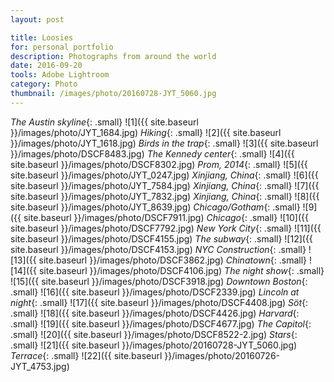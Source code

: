 ```yaml
---
layout: post

title: Loosies
for: personal portfolio
description: Photographs from around the world
date: 2016-09-20
tools: Adobe Lightroom
category: Photo
thumbnail: /images/photo/20160728-JYT_5060.jpg
---
```


_The Austin skyline_{: .small}
![1]({{ site.baseurl }}/images/photo/JYT_1684.jpg)
_Hiking_{: .small}
![2]({{ site.baseurl }}/images/photo/JYT_1618.jpg)
_Birds in the trap_{: .small}
![3]({{ site.baseurl }}/images/photo/DSCF8483.jpg)
_The Kennedy center_{: .small}
![4]({{ site.baseurl }}/images/photo/DSCF8302.jpg)
_Prom, 2014_{: .small}
![5]({{ site.baseurl }}/images/photo/JYT_0247.jpg)
_Xinjiang, China_{: .small}
![6]({{ site.baseurl }}/images/photo/JYT_7584.jpg)
_Xinjiang, China_{: .small}
![7]({{ site.baseurl }}/images/photo/JYT_7832.jpg)
_Xinjiang, China_{: .small}
![8]({{ site.baseurl }}/images/photo/JYT_8639.jpg)
_Chicago/Gotham_{: .small}
![9]({{ site.baseurl }}/images/photo/DSCF7911.jpg)
_Chicago_{: .small}
![10]({{ site.baseurl }}/images/photo/DSCF7792.jpg)
_New York City_{: .small}
![11]({{ site.baseurl }}/images/photo/DSCF4155.jpg)
_The subway_{: .small}
![12]({{ site.baseurl }}/images/photo/DSCF4153.jpg)
_NYC Construction_{: .small}
![13]({{ site.baseurl }}/images/photo/DSCF3862.jpg)
_Chinatown_{: .small}
![14]({{ site.baseurl }}/images/photo/DSCF4106.jpg)
_The night show_{: .small}
![15]({{ site.baseurl }}/images/photo/DSCF3918.jpg)
_Downtown Boston_{: .small}
![16]({{ site.baseurl }}/images/photo/DSCF2339.jpg)
_Lincoln at night_{: .small}
![17]({{ site.baseurl }}/images/photo/DSCF4408.jpg)
_Söt_{: .small}
![18]({{ site.baseurl }}/images/photo/DSCF4426.jpg)
_Harvard_{: .small}
![19]({{ site.baseurl }}/images/photo/DSCF4677.jpg)
_The Capitol_{: .small}
![20]({{ site.baseurl }}/images/photo/DSCF8522-2.jpg)
_Stars_{: .small}
![21]({{ site.baseurl }}/images/photo/20160728-JYT_5060.jpg)
_Terrace_{: .small}
![22]({{ site.baseurl }}/images/photo/20160726-JYT_4753.jpg)